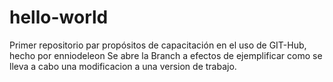 # hello-world
Primer repositorio par propósitos de capacitación en el uso de GIT-Hub, hecho por enniodeleon
Se abre la Branch a efectos de ejemplificar como se lleva a cabo una modificacion a una version de trabajo.
